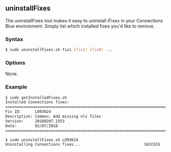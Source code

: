 ## uninstallFixes

The uninstallFixes tool makes it easy to uninstall iFixes in your Connections Blue environment. Simply list which 
installed fixes you'd like to remove.

### Syntax

```Bash
$ sudo uninstallFixes.sh fix1 [fix2] [fixN] ...
```

### Options

None.

### Example

```Bash
$ sudo getInstalledFixes.sh
Installed Connections fixes:
================================================================================
Fix ID:      LO93624
Description: Common: Add missing nls files
Version:     20180207.1553
Date:        02/07/2018
================================================================================

$ sudo uninstallFixes.sh LO93624
Uninstalling Connections fixes...                            SUCCESS
```